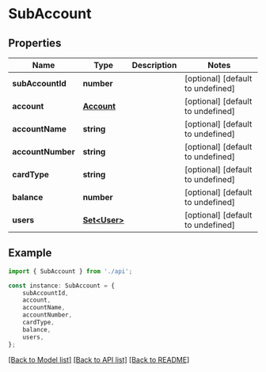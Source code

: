 # SubAccount


## Properties

Name | Type | Description | Notes
------------ | ------------- | ------------- | -------------
**subAccountId** | **number** |  | [optional] [default to undefined]
**account** | [**Account**](Account.md) |  | [optional] [default to undefined]
**accountName** | **string** |  | [optional] [default to undefined]
**accountNumber** | **string** |  | [optional] [default to undefined]
**cardType** | **string** |  | [optional] [default to undefined]
**balance** | **number** |  | [optional] [default to undefined]
**users** | [**Set&lt;User&gt;**](User.md) |  | [optional] [default to undefined]

## Example

```typescript
import { SubAccount } from './api';

const instance: SubAccount = {
    subAccountId,
    account,
    accountName,
    accountNumber,
    cardType,
    balance,
    users,
};
```

[[Back to Model list]](../README.md#documentation-for-models) [[Back to API list]](../README.md#documentation-for-api-endpoints) [[Back to README]](../README.md)
